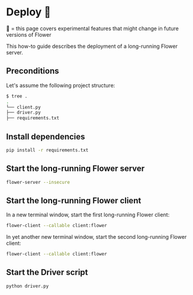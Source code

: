 # Deploy 🧪

🧪 = this page covers experimental features that might change in future versions of Flower

This how-to guide describes the deployment of a long-running Flower server.

## Preconditions

Let's assume the following project structure:

```bash
$ tree .
.
└── client.py
├── driver.py
├── requirements.txt
```

## Install dependencies

```bash
pip install -r requirements.txt
```

## Start the long-running Flower server

```bash
flower-server --insecure
```

## Start the long-running Flower client

In a new terminal window, start the first long-running Flower client:

```bash
flower-client --callable client:flower
```

In yet another new terminal window, start the second long-running Flower client:

```bash
flower-client --callable client:flower
```

## Start the Driver script

```bash
python driver.py
```
